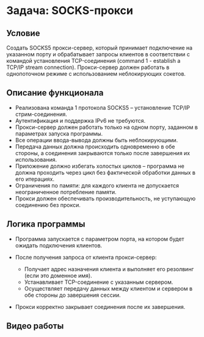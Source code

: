 # Задача: SOCKS-прокси
## Условие
Создать SOCKS5 прокси-сервер, который принимает подключение на указанном порту и обрабатывает запросы клиентов в соответствии с командой установления TCP-соединения (command 1 - establish a TCP/IP stream connection). Прокси-сервер должен работать в однопоточном режиме с использованием неблокирующих сокетов.

## Описание функционала
* Реализована команда 1 протокола SOCKS5 – установление TCP/IP стрим-соединения. 
* Аутентификация и поддержка IPv6 не требуются.
* Прокси-сервер должен работать только на одном порту, заданном в параметрах запуска программы.
* Все операции ввода-вывода должны быть неблокирующими.
* Передача данных должна происходить одновременно в обе стороны, а соединения закрываются только после завершения их использования.
* Приложение должно избегать холостых циклов – программа не должна проходить через цикл без фактической обработки данных в его итерациях.
* Ограничения по памяти: для каждого клиента не допускается неограниченное потребление памяти.
* Прокси должен обеспечивать производительность, не уступающую соединению без прокси.

## Логика программы
* Программа запускается с параметром порта, на котором будет ожидать подключения клиентов.

* После получения запроса от клиента прокси-сервер:
  - Получает адрес назначения клиента и выполняет его резолвинг (если это доменное имя).
  - Устанавливает TCP-соединение с указанным сервером.
  - Осуществляет передачу данных между клиентом и сервером в обе стороны до завершения сессии.
* Прокси корректно закрывает соединения после их завершения.

## Видео работы
